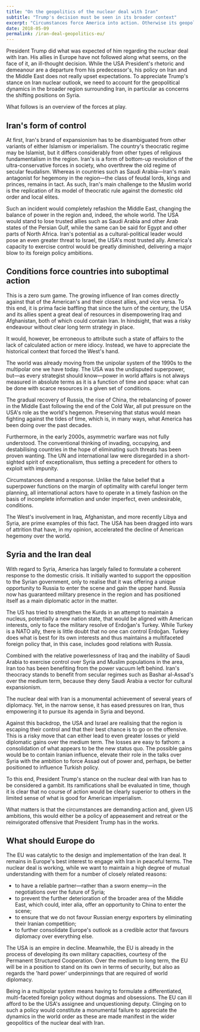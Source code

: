 ```yaml
---
title: "On the geopolitics of the nuclear deal with Iran"
subtitle: "Trump's decision must be seen in its broader context"
excerpt: "Circumstances force America into action. Otherwise its geopolitical influence will diminish. The EU must maintain its own foreign policy."
date: 2018-05-09
permalink: /iran-deal-geopolitics-eu/
---
```

President Trump did what was expected of him regarding the nuclear deal with Iran. His allies in Europe have not followed along what seems, on the face of it, an ill-thought decision. While the USA President's rhetoric and demeanour are a departure from his predecessor's, his policy on Iran and the Middle East does not really upset expectations. To appreciate Trump's stance on Iran nuclear outlook, we need to account for the geopolitical dynamics in the broader region surrounding Iran, in particular as concerns the shifting positions on Syria.

What follows is an overview of the forces at play.

## Iran's form of control

At first, Iran's brand of expansionism has to be disambiguated from other variants of either Islamism or imperialism. The country's theocratic regime may be Islamist, but it differs considerably from other types of religious fundamentalism in the region. Iran's is a form of bottom-up revolution of the ultra-conservative forces in society, who overthrew the old regime of secular feudalism. Whereas in countries such as Saudi Arabia—Iran's main antagonist for hegemony in the region—the class of feudal lords, kings and princes, remains in tact. As such, Iran's main challenge to the Muslim world is the replication of its model of theocratic rule against the domestic old order and local elites.

Such an incident would completely refashion the Middle East, changing the balance of power in the region and, indeed, the whole world. The USA would stand to lose trusted allies such as Saudi Arabia and other Arab states of the Persian Gulf, while the same can be said for Egypt and other parts of North Africa. Iran's potential as a cultural-political leader would pose an even greater threat to Israel, the USA's most trusted ally. America's capacity to exercise control would be greatly diminished, delivering a major blow to its foreign policy ambitions.

## Conditions force countries into suboptimal action

This is a zero sum game. The growing influence of Iran comes directly against that of the American's and their closest allies, and vice versa. To this end, it is prima facie baffling that since the turn of the century, the USA and its allies spent a great deal of resources in disempowering Iraq and Afghanistan, both of which could contain Iran. In hindsight, that was a risky endeavour without clear long term strategy in place.

It would, however, be erroneous to attribute such a state of affairs to the lack of calculated action or mere idiocy. Instead, we have to appreciate the historical context that forced the West's hand.

The world was already moving from the unipolar system of the 1990s to the multipolar one we have today. The USA was the undisputed superpower, but—as every strategist should know—power in world affairs is not always measured in absolute terms as it is a function of time and space: what can be done with scarce resources in a given set of conditions.

The gradual recovery of Russia, the rise of China, the rebalancing of power in the Middle East following the end of the Cold War, all put pressure on the USA's role as the world's hegemon. Preserving that status would mean fighting against the tides of time, which is, in many ways, what America has been doing over the past decades.

Furthermore, in the early 2000s, asymmetric warfare was not fully understood. The conventional thinking of invading, occupying, and destabilising countries in the hope of eliminating such threats has been proven wanting. The UN and international law were disregarded in a short-sighted spirit of exceptionalism, thus setting a precedent for others to exploit with impunity.

Circumstances demand a response. Unlike the false belief that a superpower functions on the margin of optimality with careful longer term planning, all international actors have to operate in a timely fashion on the basis of incomplete information and under imperfect, even undesirable, conditions.

The West's involvement in Iraq, Afghanistan, and more recently Libya and Syria, are prime examples of this fact. The USA has been dragged into wars of attrition that have, in my opinion, accelerated the decline of American hegemony over the world. 

## Syria and the Iran deal

With regard to Syria, America has largely failed to formulate a coherent response to the domestic crisis. It initially wanted to support the opposition to the Syrian government, only to realise that it was offering a unique opportunity to Russia to enter the scene and gain the upper hand. Russia now has guaranteed military presence in the region and has positioned itself as a main diplomatic actor in the matter.

The US has tried to strengthen the Kurds in an attempt to maintain a nucleus, potentially a new nation state, that would be aligned with American interests, only to face the military resolve of Erdoğan's Turkey. While Turkey is a NATO ally, there is little doubt that no one can control Erdoğan. Turkey does what is best for its own interests and thus maintains a multifaceted foreign policy that, in this case, includes good relations with Russia.

Combined with the relative powerlessness of Iraq and the inability of Saudi Arabia to exercise control over Syria and Muslim populations in the area, Iran too has been benefiting from the power vacuum left behind. Iran's theocracy stands to benefit from secular regimes such as Bashar al-Assad's over the medium term, because they deny Saudi Arabia a vector for cultural expansionism.

The nuclear deal with Iran is a monumental achievement of several years of diplomacy. Yet, in the narrow sense, it has eased pressures on Iran, thus empowering it to pursue its agenda in Syria and beyond.

Against this backdrop, the USA and Israel are realising that the region is escaping their control and that their best chance is to go on the offensive. This is a risky move that can either lead to even greater losses or yield diplomatic gains over the medium term. The losses are easy to fathom: a consolidation of what appears to be the new status quo. The possible gains would be to contain Iranian influence, elevate their role in the talks over Syria with the ambition to force Assad out of power and, perhaps, be better positioned to influence Turkish policy.

To this end, President Trump's stance on the nuclear deal with Iran has to be considered a gambit. Its ramifications shall be evaluated in time, though it is clear that no course of action would be clearly superior to others in the limited sense of what is good for American imperialism.

What matters is that the circumstances are demanding action and, given US ambitions, this would either be a policy of appeasement and retreat or the reinvigorated offensive that President Trump has in the works.

## What should Europe do

The EU was catalytic to the design and implementation of the Iran deal. It remains in Europe's best interest to engage with Iran in peaceful terms. The nuclear deal is working, while we want to maintain a high degree of mutual understanding with them for a number of closely related reasons:

- to have a reliable partner—rather than a sworn enemy—in the negotiations over the future of Syria;
- to prevent the further deterioration of the broader area of the Middle East, which could, inter alia, offer an opportunity to China to enter the scene;
- to ensure that we do not favour Russian energy exporters by eliminating their Iranian competition;
- to further consolidate Europe's outlook as a credible actor that favours diplomacy over everything else.

The USA is an empire in decline. Meanwhile, the EU is already in the process of developing its own military capacities, courtesy of the Permanent Structured Cooperation. Over the medium to long term, the EU will be in a position to stand on its own in terms of security, but also as regards the 'hard power' underpinnings that are required of world diplomacy.

Being in a multipolar system means having to formulate a differentiated, multi-faceted foreign policy without dogmas and obsessions. The EU can ill afford to be the USA's assignee and unquestioning deputy. Clinging on to such a policy would constitute a monumental failure to appreciate the dynamics in the world order as these are made manifest in the wider geopolitics of the nuclear deal with Iran.
